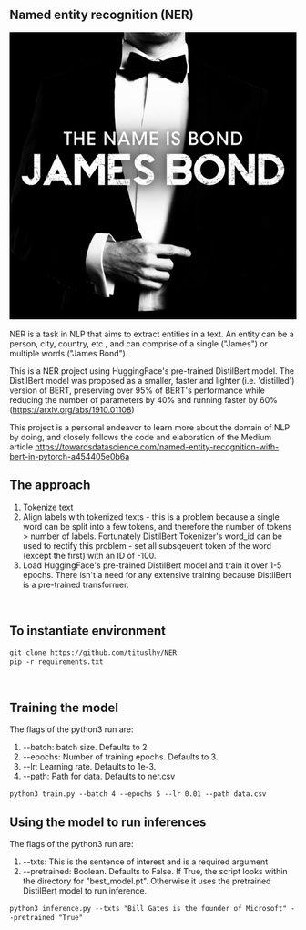 ## Named entity recognition (NER)
<p align="center">
  <img src="Images/jamesbond.jpeg">
</p>

NER is a task in NLP that aims to extract entities in a text. An entity can be a person, city, country, etc., and can comprise of a single ("James") or multiple words ("James Bond").

This is a NER project using HuggingFace's pre-trained DistilBert model. The DistilBert model was proposed as a smaller, faster and lighter (i.e. 'distilled') version of BERT, preserving over 95% of BERT's performance while reducing the number of parameters by 40% and running faster by 60% (https://arxiv.org/abs/1910.01108)

This project is a personal endeavor to learn more about the domain of NLP by doing, and closely follows the code and elaboration of the Medium article https://towardsdatascience.com/named-entity-recognition-with-bert-in-pytorch-a454405e0b6a 

## The approach
1. Tokenize text
2. Align labels with tokenized texts - this is a problem because a single word can be split into a few tokens, and therefore the number of tokens > number of labels. Fortunately DistilBert Tokenizer's word_id can be used to rectify this problem - set all subsqeuent token of the word (except the first) with an ID of -100. 
3. Load HuggingFace's pre-trained DistilBert model and train it over 1-5 epochs. There isn't a need for any extensive training because DistilBert is a pre-trained transformer.
<br>

## To instantiate environment
```
git clone https://github.com/tituslhy/NER
pip -r requirements.txt
```
<br>

## Training the model
The flags of the python3 run are:
1. --batch: batch size. Defaults to 2
2. --epochs: Number of training epochs. Defaults to 3.
3. --lr: Learning rate. Defaults to 1e-3.
4. --path: Path for data. Defaults to ner.csv
```
python3 train.py --batch 4 --epochs 5 --lr 0.01 --path data.csv
```

## Using the model to run inferences
The flags of the python3 run are:
1. --txts: This is the sentence of interest and is a required argument
2. --pretrained: Boolean. Defaults to False. If True, the script looks within the directory for "best_model.pt". Otherwise it uses the pretrained DistilBert model to run inference.
```
python3 inference.py --txts "Bill Gates is the founder of Microsoft" --pretrained "True"
```